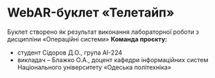 # WebAR-буклет «Телетайп»
Буклет створено як результат виконання лабораторної роботи з дисципліни «Операційні системи»
**Команда проєкту:**
- студент Сідоров Д.О., група АІ-224
- викладач – Блажко О.А., доцент кафедри інформаційних систем Національного університету «Одеська політехніка»
